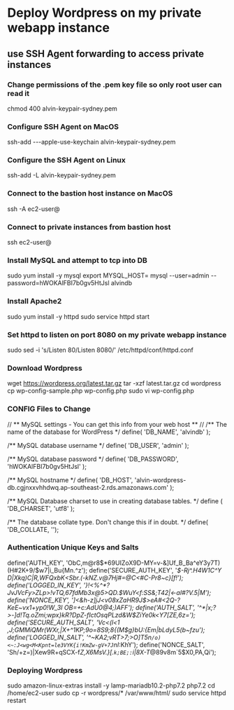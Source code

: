 # Deploy Wordpress on my private webapp instance

## use SSH Agent forwarding to access private instances

### Change permissions of the .pem key file so only root user can read it
chmod 400 alvin-keypair-sydney.pem

### Configure SSH Agent on MacOS
ssh-add ---apple-use-keychain alvin-keypair-sydney.pem

### Configure the SSH Agent on Linux
ssh-add -L alvin-keypair-sydney.pem

### Connect to the bastion host instance on MacOS
ssh -A ec2-user@<bastion-IP-address or DNS-entry>

### Connect to private instances from bastion host
ssh ec2-user@<instance-IP-address or DNS-entry>

### Install MySQL and attempt to tcp into DB
sudo yum install -y mysql
export MYSQL_HOST=<your-endpoint>
mysql --user=admin --password=hWOKAlFBI7b0gv5HtJsl alvindb

### Install Apache2
sudo yum install -y httpd
sudo service httpd start

### Set httpd to listen on port 8080 on my private webapp instance
sudo sed -i 's/Listen 80/Listen 8080/' /etc/httpd/conf/httpd.conf

### Download Wordpress
wget https://wordpress.org/latest.tar.gz
tar -xzf latest.tar.gz
cd wordpress
cp wp-config-sample.php wp-config.php
sudo vi wp-config.php

### CONFIG Files to Change
// ** MySQL settings - You can get this info from your web host ** //
/** The name of the database for WordPress */
define( 'DB_NAME', 'alvindb' );

/** MySQL database username */
define( 'DB_USER', 'admin' );

/** MySQL database password */
define( 'DB_PASSWORD', 'hWOKAlFBI7b0gv5HtJsl' );

/** MySQL hostname */
define( 'DB_HOST', 'alvin-wordpress-db.cgjnxxvhhdwq.ap-southeast-2.rds.amazonaws.com' );

/** MySQL Database charset to use in creating database tables. */
define ( 'DB_CHARSET', 'utf8' );

/** The database collate type. Don't change this if in doubt. */
define( 'DB_COLLATE, '');

### Authentication Unique Keys and Salts
define('AUTH_KEY',         'ObC,m@r8$*69UIZoX9D-MY=v-&]Uf_B_Ba^eY3y7T)(H#2K+9/$w7|i_Bu{Mn.^z');
define('SECURE_AUTH_KEY',  '_$-Rj^.H4W1C^Y D|Xkq)C|R,WFQxbK<Sbr.(-kNZ.v@7Hj#=@C<#C-Pr8~c}[f!');
define('LOGGED_IN_KEY',    '}!<%^*?JvJVcFy>ZLp>!vTQ,67fdMb3x@5>QD.$WuY<f:SS&;T42|<-aI#?V.5|M');
define('NONCE_KEY',        ']<&h-z]jJ<v08xZaHR9J$>eA#<2Q-?KeE~vx1+yp0!W_3I OB=+c:AdU0@4;)AFF');
define('AUTH_SALT',        '^*|x;?>-]d!Tq.oZmi;wpx}_kR_?DpZ-fIctOsqPLzd&*W$ZiYe0*k<Y7[ZE,6z=');
define('SECURE_AUTH_SALT', 'Vc<(l<1 ,J;GMMiQMr(WXr,|X+^1KP;9o=8S9;8{(M$g}bU:{Em|bLdyL5(b~fzu');
define('LOGGED_IN_SALT',   '^~KA2;vRT>7;>O]T5n`/o)<~:J<wg<M<Kpnt=le3VYK{i!KmZw-gV+7J`nI_:KhY');
define('NONCE_SALT',       'Sh/+z=)|Xew9R+qSCX-f*Z,X6MsV.}[.`k;BE;:`i|8X-T*@89v8m`5$X0,PA,Qi');

### Deploying Wordpress

sudo amazon-linux-extras install -y lamp-mariadb10.2-php7.2 php7.2
cd /home/ec2-user
sudo cp -r wordpress/* /var/www/html/
sudo service httpd restart
